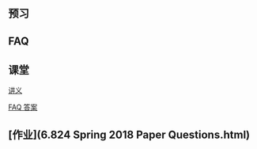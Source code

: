 
#

## 预习

[]()

## FAQ

## 课堂

[讲义](l-.txt)

[FAQ 答案](-faq.txt)

## [作业](6.824 Spring 2018 Paper Questions.html)